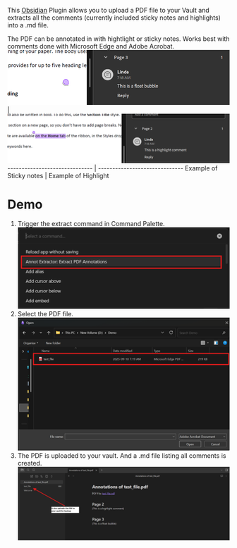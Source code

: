This [Obsidian](https://obsidian.md/) Plugin allows you to upload a PDF file to your Vault and extracts all the comments (currently included sticky notes and highlights) into a .md file.

The PDF can be annotated in with hightlight or sticky notes. Works best with comments done with Microsoft Edge and Adobe Acrobat.
![Sticky notes](media/FB.png) | ![Highlight](media/Highlight.png)
------------------------------ | ------------------------------
Example of Sticky notes | Example of Highlight

# Demo

1. Trigger the extract command in Command Palette.
![](media/command_palette.png)
2. Select the PDF file.
![](media/select.png)
3. The PDF is uploaded to your vault. And a .md file listing all comments is created.
![](media/md.png)